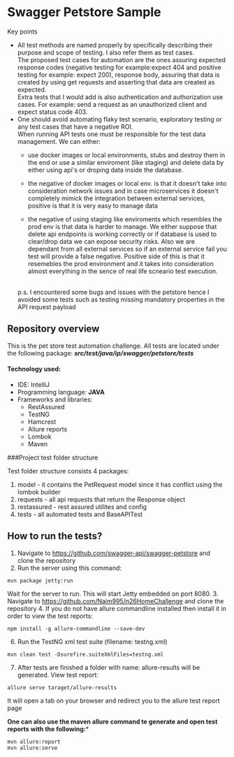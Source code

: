 # Swagger Petstore Sample 
 Key points
- All test methods are named properly by specifically describing their purpose and scope of testing. I also refer them as test cases.  
The proposed test cases for automation are the ones assuring expected response codes (negative testing for example:expect 404 and positive testing for example: expect 200),
  response body, assuring that data is created by using get requests and asserting that data are created as expected.  
  Extra tests that I would add is also authentication and authorization use cases. For example: send a request as an unauthorized client and expect status code 403.  
- One should avoid automating flaky test scenario, exploratory testing or any test cases that have a negative ROI.  
  When running API tests one must be responsible for the test data management. We can either:
  - use docker images or local environments, stubs and destroy them in the end or use a similar enviroment (like staging) and delete data by either using api's or droping data inside the database.
  - the negative of docker images or local env. is that it doesn't take into consideration network issues and in case microservices it doesn't completely mimick the integration between external services,
  positive is that it is very easy to manage data
  - the negative of using staging like enviroments which resembles the prod env is that data is harder to manage. We either suppose that delete api endpoints is working correctly or if database is used to 
    clear/drop data we can expose security risks. Also we are dependant from all external services so if an external service fail you test will provide a false negative. Positive side of this is
    that it resemebles the prod environment and it takes into consideration almost everything in the sence of real life scneario test execution.
    
    <br/>
  p.s. I encountered some bugs and issues with the petstore hence I avoided some tests such as 
testing missing mandatory properties in the API request payload
  
## Repository overview
This is the pet store test automation challenge. All tests are located under the following package: ***src/test/java/ip/swagger/petstore/tests***  
#### Technology used:
- IDE: IntelliJ
- Programming language: **JAVA**
- Frameworks and libraries: 
  - RestAssured
  - TestNG
  - Hamcrest
  - Allure reports
  - Lombok
  - Maven

###Project test folder structure

Test folder structure consists 4 packages:
1. model - it contains the PetRequest model since it has conflict using the lombok builder
2. requests - all api requests that return the Response object 
3. restassured - rest assured utilites and config
4. tests - all automated tests and BaseAPITest 

## How to run the tests?

1. Navigate to https://github.com/swagger-api/swagger-petstore and clone the repository
2. Run the server using this command:
```
mvn package jetty:run
```   
Wait for the server to run. This will start Jetty embedded on port 8080.
3. Navigate to https://github.com/Naim995/n26HomeChallenge and clone the repository
4. If you do not have allure commandline installed then install it in order to view the test reports:
```
npm install -g allure-commandline --save-dev
```

6.  Run the TestNG xml test suite (filename: testng.xml) 
```
mvn clean test -Dsurefire.suiteXmlFiles=testng.xml
```

7. After tests are finished a folder with name: allure-results will be generated. View test report:
```
allure serve taraget/allure-results
```
It will open a tab on your browser and redirect you to the allure test report page

**One can also use the maven allure command te generate and open test reports with the following:***
```
mvn allure:report
mvn allure:serve
```
